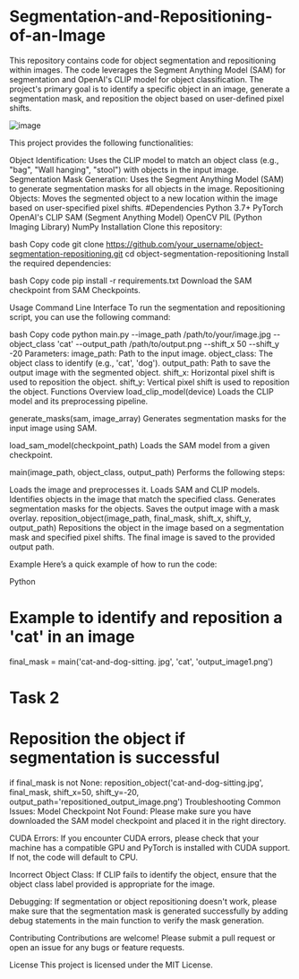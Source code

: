 # Segmentation-and-Repositioning-of-an-Image

This repository contains code for object segmentation and repositioning within images. The code leverages the Segment Anything Model (SAM) for segmentation and OpenAI's CLIP model for object classification. The project's primary goal is to identify a specific object in an image, generate a segmentation mask, and reposition the object based on user-defined pixel shifts.


![image](https://github.com/user-attachments/assets/785d896c-ed74-414a-aac1-66842377f0b7)

This project provides the following functionalities:

Object Identification: Uses the CLIP model to match an object class (e.g., "bag", "Wall hanging", "stool") with objects in the input image.
Segmentation Mask Generation: Uses the Segment Anything Model (SAM) to generate segmentation masks for all objects in the image.
Repositioning Objects: Moves the segmented object to a new location within the image based on user-specified pixel shifts.
#Dependencies
Python 3.7+
PyTorch
OpenAI's CLIP
SAM (Segment Anything Model)
OpenCV
PIL (Python Imaging Library)
NumPy
Installation
Clone this repository:

bash
Copy code
git clone https://github.com/your_username/object-segmentation-repositioning.git
cd object-segmentation-repositioning
Install the required dependencies:

bash
Copy code
pip install -r requirements.txt
Download the SAM checkpoint from SAM Checkpoints.

Usage
Command Line Interface
To run the segmentation and repositioning script, you can use the following command:

bash
Copy code
python main.py --image_path /path/to/your/image.jpg --object_class 'cat' --output_path /path/to/output.png --shift_x 50 --shift_y -20
Parameters:
image_path: Path to the input image.
object_class: The object class to identify (e.g., 'cat', 'dog').
output_path: Path to save the output image with the segmented object.
shift_x: Horizontal pixel shift is used to reposition the object.
shift_y: Vertical pixel shift is used to reposition the object.
Functions Overview
load_clip_model(device)
Loads the CLIP model and its preprocessing pipeline.

generate_masks(sam, image_array)
Generates segmentation masks for the input image using SAM.

load_sam_model(checkpoint_path)
Loads the SAM model from a given checkpoint.

main(image_path, object_class, output_path)
Performs the following steps:

Loads the image and preprocesses it.
Loads SAM and CLIP models.
Identifies objects in the image that match the specified class.
Generates segmentation masks for the objects.
Saves the output image with a mask overlay.
reposition_object(image_path, final_mask, shift_x, shift_y, output_path)
Repositions the object in the image based on a segmentation mask and specified pixel shifts. The final image is saved to the provided output path.

Example
Here’s a quick example of how to run the code:

Python
# Example to identify and reposition a 'cat' in an image
final_mask = main('cat-and-dog-sitting. jpg', 'cat', 'output_image1.png')

# Task 2
# Reposition the object if segmentation is successful

if final_mask is not None:
    reposition_object('cat-and-dog-sitting.jpg', final_mask, shift_x=50, shift_y=-20, output_path='repositioned_output_image.png')
Troubleshooting
Common Issues:
Model Checkpoint Not Found: Please make sure you have downloaded the SAM model checkpoint and placed it in the right directory.

CUDA Errors: If you encounter CUDA errors, please check that your machine has a compatible GPU and PyTorch is installed with CUDA support. If not, the code will default to CPU.

Incorrect Object Class: If CLIP fails to identify the object, ensure that the object class label provided  is appropriate for the image.

Debugging:
If segmentation or object repositioning doesn't work, please make sure that the segmentation mask is generated successfully by adding debug statements in the main function to verify the mask generation.

Contributing
Contributions are welcome! Please submit a pull request or open an issue for any bugs or feature requests.

License
This project is licensed under the MIT License.
